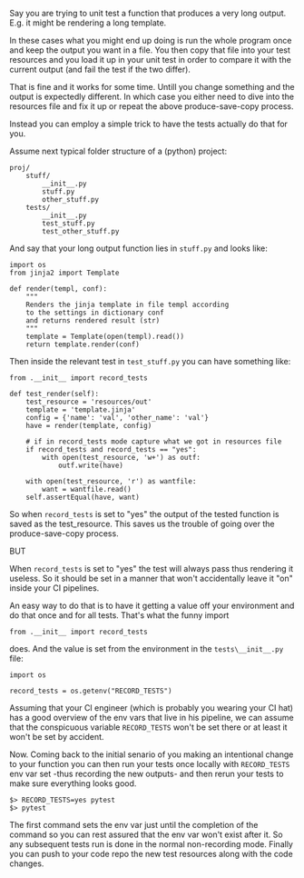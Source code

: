Say you are trying to unit test a function that produces a very long output.
E.g. it might be rendering a long template.

In these cases what you might end up doing is run the whole program once and keep the output you want in a file. You then copy that file into your test resources and you load it up in your unit test in order to compare it with the current output (and fail the test if the two differ).

That is fine and it works for some time. Untill you change something and the output is expectedly different. In which case you either need to dive into the resources file and fix it up or repeat the above produce-save-copy process.

Instead you can employ a simple trick to have the tests actually do that for you.

Assume next typical folder structure of a (python) project:

    proj/
        stuff/
            __init__.py
            stuff.py
            other_stuff.py
        tests/
            __init__.py
            test_stuff.py
            test_other_stuff.py

And say that your long output function lies in `stuff.py` and looks like:

    import os
    from jinja2 import Template

    def render(templ, conf):
        """
        Renders the jinja template in file templ according
        to the settings in dictionary conf
        and returns rendered result (str)
        """
        template = Template(open(templ).read())
        return template.render(conf)


Then inside the relevant test in `test_stuff.py` you can have something like:

    from .__init__ import record_tests

    def test_render(self):
        test_resource = 'resources/out'
        template = 'template.jinja'
        config = {'name': 'val', 'other_name': 'val'}
        have = render(template, config)

        # if in record_tests mode capture what we got in resources file
        if record_tests and record_tests == "yes":
            with open(test_resource, 'w+') as outf:
                outf.write(have)

        with open(test_resource, 'r') as wantfile:
            want = wantfile.read()
        self.assertEqual(have, want)


So when `record_tests` is set to "yes" the output of the tested function is saved as the test_resource. This saves us the trouble of going over the produce-save-copy process.

BUT

When `record_tests` is set to "yes" the test will always pass thus rendering it useless. So it should be set in a manner that won't accidentally leave it "on" inside your CI pipelines.

An easy way to do that is to have it getting a value off your environment and do 
that once and for all tests. That's what the funny import 

    from .__init__ import record_tests

does. And the value is set from the environment in the `tests\__init__.py` file:


    import os

    record_tests = os.getenv("RECORD_TESTS")


Assuming that your CI engineer (which is probably you wearing your CI hat) has a good overview of the env vars that live in his pipeline, we can assume that the conspicuous variable `RECORD_TESTS` won't be set there or at least it won't be set by accident.

Now. Coming back to the initial senario of you making an intentional change to your function you can then run your tests once locally with `RECORD_TESTS` env var set -thus recording the new outputs- and then rerun your tests to make sure everything looks good.

    $> RECORD_TESTS=yes pytest
    $> pytest

The first command sets the env var just until the completion of the command so you can rest assured that the env var won't exist after it. So any subsequent tests run is done in the normal non-recording mode. Finally you can push to your code repo the new test resources along with the code changes.
